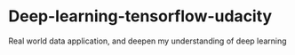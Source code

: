 # Deep-learning-tensorflow-udacity
Real world data application, and deepen my understanding of deep learning
